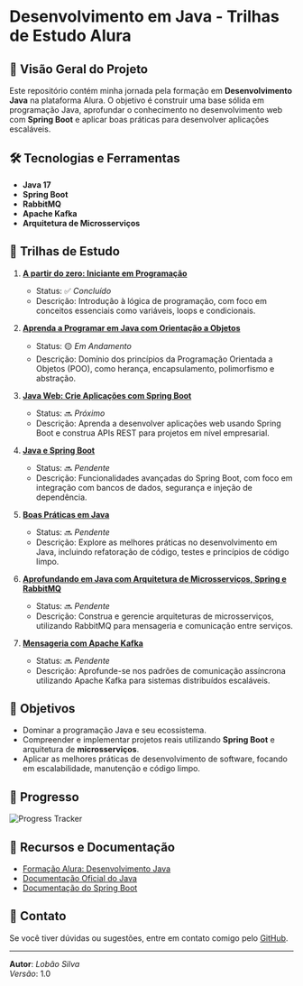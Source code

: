 # Desenvolvimento em Java - Trilhas de Estudo Alura

## 🚀 Visão Geral do Projeto

Este repositório contém minha jornada pela formação em **Desenvolvimento Java** na plataforma Alura. O objetivo é construir uma base sólida em programação Java, aprofundar o conhecimento no desenvolvimento web com **Spring Boot** e aplicar boas práticas para desenvolver aplicações escaláveis.

## 🛠️ Tecnologias e Ferramentas
- **Java 17**
- **Spring Boot**
- **RabbitMQ**
- **Apache Kafka**
- **Arquitetura de Microsserviços**

## 📅 Trilhas de Estudo

1. **[A partir do zero: Iniciante em Programação](https://www.alura.com.br/formacao-programacao)**  
   - Status: ✅ *Concluído*  
   - Descrição: Introdução à lógica de programação, com foco em conceitos essenciais como variáveis, loops e condicionais.

2. **[Aprenda a Programar em Java com Orientação a Objetos](https://www.alura.com.br/formacao-java)**  
   - Status: 🟡 *Em Andamento*  
   - Descrição: Domínio dos princípios da Programação Orientada a Objetos (POO), como herança, encapsulamento, polimorfismo e abstração.

3. **[Java Web: Crie Aplicações com Spring Boot](https://www.alura.com.br/formacao-java-web-spring-boot)**  
   - Status: 🔜 *Próximo*  
   - Descrição: Aprenda a desenvolver aplicações web usando Spring Boot e construa APIs REST para projetos em nível empresarial.

4. **[Java e Spring Boot](https://www.alura.com.br/formacao-spring-boot-3)**  
   - Status: 🔜 *Pendente*  
   - Descrição: Funcionalidades avançadas do Spring Boot, com foco em integração com bancos de dados, segurança e injeção de dependência.

5. **[Boas Práticas em Java](https://www.alura.com.br/formacao-boas-praticas-java)**  
   - Status: 🔜 *Pendente*  
   - Descrição: Explore as melhores práticas no desenvolvimento em Java, incluindo refatoração de código, testes e princípios de código limpo.

6. **[Aprofundando em Java com Arquitetura de Microsserviços, Spring e RabbitMQ](https://www.alura.com.br/formacao-java-microsservicos)**  
   - Status: 🔜 *Pendente*  
   - Descrição: Construa e gerencie arquiteturas de microsserviços, utilizando RabbitMQ para mensageria e comunicação entre serviços.

7. **[Mensageria com Apache Kafka](https://www.alura.com.br/formacao-kafka)**  
   - Status: 🔜 *Pendente*  
   - Descrição: Aprofunde-se nos padrões de comunicação assíncrona utilizando Apache Kafka para sistemas distribuídos escaláveis.

## 🎯 Objetivos

- Dominar a programação Java e seu ecossistema.
- Compreender e implementar projetos reais utilizando **Spring Boot** e arquitetura de **microsserviços**.
- Aplicar as melhores práticas de desenvolvimento de software, focando em escalabilidade, manutenção e código limpo.

## 🌱 Progresso

![Progress Tracker](https://img.shields.io/static/v1?label=Progresso&message=15%25&color=blue&style=flat-square)

## 🔗 Recursos e Documentação
- [Formação Alura: Desenvolvimento Java](https://www.alura.com.br/formacao-java)
- [Documentação Oficial do Java](https://docs.oracle.com/en/java/)
- [Documentação do Spring Boot](https://spring.io/projects/spring-boot)

## 📧 Contato
Se você tiver dúvidas ou sugestões, entre em contato comigo pelo [GitHub](https://github.com/lobaosilva).

---

**Autor**: *Lobão Silva*  
*Versão*: 1.0  
